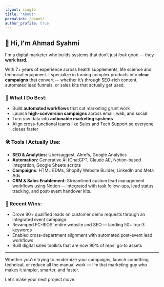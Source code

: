 ```yaml
---
layout: single
title: "About"
permalink: /about/
author_profile: true
---
```


## 👋 Hi, I'm Ahmad Syahmi

I'm a digital marketer who builds systems that don’t just *look* good — they **work hard**.

With 7+ years of experience across health supplements, life science and technical equipment. I specialize in turning complex products into **clear campaigns** that convert — whether it’s through SEO-rich content, automated lead funnels, or sales kits that actually get used.

### 🔧 What I Do Best:
- Build **automated workflows** that cut marketing grunt work
- Launch **high-conversion campaigns** across email, web, and social
- Turn raw data into **actionable marketing systems**
- Align cross-functional teams like Sales and Tech Support so everyone closes faster

### 🛠 Tools I Actually Use:
- **SEO & Analytics:** Ubersuggest, Ahrefs, Google Analytics
- **Automation:** Generative AI (ChatGPT, Claude AI), Notion-based Integration, Google Sheets scripts
- **Campaigns:** HTML EDMs, Shopify Website Builder, LinkedIn and Meta Ads
- **CRM & Sales Enablement:** Streamlined custom lead management workflows using Notion — integrated with task follow-ups, lead status tracking, and post-event handover kits.

### 🎯 Recent Wins:
- Drove 80+ qualified leads on customer demo requests through an integrated event campaign  
- Revamped FC-BIOS’ entire website and SEO — landing 50+ top-3 keywords  
- Enabled cross-department alignment with automated post-event lead workflows  
- Built digital sales toolkits that are now 90% of reps’ go-to assets

---

Whether you're trying to modernize your campaigns, launch something technical, or reduce all the manual work — I’m that marketing guy who makes it simpler, smarter, and faster.

Let’s make your next project move.
